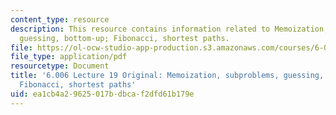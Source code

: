 ```yaml
---
content_type: resource
description: This resource contains information related to Memoization, subproblems,
  guessing, bottom-up; Fibonacci, shortest paths.
file: https://ol-ocw-studio-app-production.s3.amazonaws.com/courses/6-006-introduction-to-algorithms-fall-2011/ea1cb4a29625017bdbcaf2dfd61b179e_MIT6_006F11_lec19_orig.pdf
file_type: application/pdf
resourcetype: Document
title: '6.006 Lecture 19 Original: Memoization, subproblems, guessing, bottom-up;
  Fibonacci, shortest paths'
uid: ea1cb4a2-9625-017b-dbca-f2dfd61b179e
---
```

